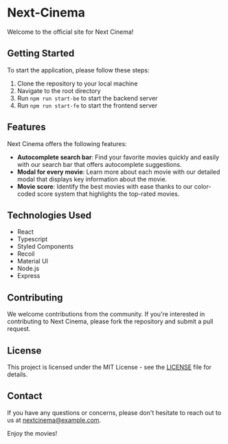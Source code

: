 # Next-Cinema

Welcome to the official site for Next Cinema!

## Getting Started

To start the application, please follow these steps:

1. Clone the repository to your local machine
2. Navigate to the root directory
3. Run `npm run start-be` to start the backend server
4. Run `npm run start-fe` to start the frontend server

## Features

Next Cinema offers the following features:

- **Autocomplete search bar**: Find your favorite movies quickly and easily with our search bar that offers autocomplete suggestions.
- **Modal for every movie**: Learn more about each movie with our detailed modal that displays key information about the movie.
- **Movie score**: Identify the best movies with ease thanks to our color-coded score system that highlights the top-rated movies.

## Technologies Used

- React
- Typescript
- Styled Components
- Recoil
- Material UI
- Node.js
- Express

## Contributing

We welcome contributions from the community. If you're interested in contributing to Next Cinema, please fork the repository and submit a pull request.

## License

This project is licensed under the MIT License - see the [LICENSE](LICENSE) file for details.

## Contact

If you have any questions or concerns, please don't hesitate to reach out to us at nextcinema@example.com.

Enjoy the movies!

